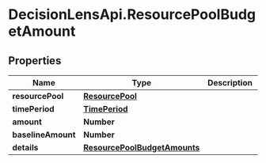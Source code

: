 # DecisionLensApi.ResourcePoolBudgetAmount

## Properties
Name | Type | Description | Notes
------------ | ------------- | ------------- | -------------
**resourcePool** | [**ResourcePool**](ResourcePool.md) |  | [optional] 
**timePeriod** | [**TimePeriod**](TimePeriod.md) |  | [optional] 
**amount** | **Number** |  | [optional] 
**baselineAmount** | **Number** |  | [optional] 
**details** | [**ResourcePoolBudgetAmounts**](ResourcePoolBudgetAmounts.md) |  | [optional] 


